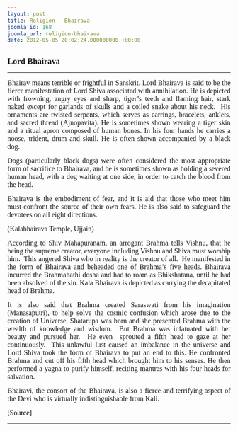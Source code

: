 ```yaml
---
layout: post
title: Religion - Bhairava
joomla_id: 168
joomla_url: religion-bhairava
date: 2012-05-05 20:02:24.000000000 +00:00
---
```

<p style="line-height: normal;"><b><span style="font-size: 14pt; font-family: 'Verdana','sans-serif';">Lord Bhairava</span></b></p>
<hr />
<div style="text-align: justify;"><span style="font-family: trebuchet ms,geneva; font-size: 12pt; color: #808080;"><span style="font-family: trebuchet ms,geneva; font-size: 12pt; color: #808080;"></span></span>
<p style="line-height: normal;"><span style="font-size: 12pt; font-family: 'Verdana','sans-serif';">Bhairav</span><span style="font-size: 12pt; font-family: 'Verdana','sans-serif';"> means terrible or frightful in Sanskrit. Lord Bhairava is said to be the fierce manifestation of Lord Shiva associated with annihilation. He is depicted with frowning, angry eyes and sharp, tiger’s teeth and flaming hair, stark naked except for garlands of skulls and a coiled snake about his neck.&nbsp; His ornaments are twisted serpents, which serves as earrings, bracelets, anklets, and sacred thread (Ajnopavita). He is sometimes shown wearing a tiger skin and a ritual apron composed of human bones. In his four hands he carries a noose, trident, drum and skull. He is often shown accompanied by a black dog.</span></p>
<span style="font-family: trebuchet ms,geneva; font-size: 12pt; color: #808080;"><span style="font-family: trebuchet ms,geneva; font-size: 12pt; color: #808080;"></span></span>
<p style="margin-bottom: 0.0001pt; line-height: normal;"><span style="font-size: 12pt; font-family: 'Verdana','sans-serif';">Dogs (particularly black dogs) were often considered the most appropriate form of sacrifice to Bhairava, and he is sometimes shown as holding a severed human head, with a dog waiting at one side, in order to catch the blood from the head.</span><span style="font-size: 12pt; font-family: 'Verdana','sans-serif';"></span></p>
<span style="font-family: trebuchet ms,geneva; font-size: 12pt; color: #808080;"><span style="font-family: trebuchet ms,geneva; font-size: 12pt; color: #808080;"></span></span><span style="font-family: trebuchet ms,geneva; font-size: 12pt; color: #808080;"><span style="font-family: trebuchet ms,geneva; font-size: 12pt; color: #808080;"></span></span>
<p style="margin-bottom: 0.0001pt; line-height: normal;"><span style="font-size: 12pt; font-family: 'Verdana','sans-serif';">Bhairava is the embodiment of fear, and it is aid that those who meet him must confront the source of their own fears. He is also said to safeguard the devotees on all eight directions. </span><span style="font-size: 12pt; font-family: 'Verdana','sans-serif';"></span></p>
<span style="font-family: trebuchet ms,geneva; font-size: 12pt; color: #808080;"><span style="font-family: trebuchet ms,geneva; font-size: 12pt; color: #808080;"></span></span><span style="font-family: trebuchet ms,geneva; font-size: 12pt; color: #808080;"><span style="font-family: trebuchet ms,geneva; font-size: 12pt; color: #808080;"></span></span>
<p style="margin-bottom: 0.0001pt; line-height: normal;"><span style="font-size: 12pt; font-family: 'Verdana','sans-serif';">(Kalabhairava Temple, Ujjain)</span></p>
<p style="margin-bottom: 0.0001pt; line-height: normal;"><span style="font-size: 12pt; font-family: 'Verdana','sans-serif';">According to Shiv Mahapuranam, an arrogant Brahma tells Vishnu, that he being the supreme creator, everyone including Vishnu and Shiva must worship him.&nbsp; This angered Shiva who in reality is the creator of all.&nbsp; He manifested in the form of Bhairava and beheaded one of Brahma’s five heads. Bhairava incurred the Brahmahathi dosha and had to roam as Bhikshatana, until he had been absolved of the sin. Kala Bhairava is depicted as carrying the decapitated head of Brahma.&nbsp; </span><span style="font-size: 12pt; font-family: 'Verdana','sans-serif';"></span></p>
<span style="font-family: trebuchet ms,geneva; font-size: 12pt; color: #808080;"><span style="font-family: trebuchet ms,geneva; font-size: 12pt; color: #808080;"></span></span><span style="font-family: trebuchet ms,geneva; font-size: 12pt; color: #808080;"><span style="font-family: trebuchet ms,geneva; font-size: 12pt; color: #808080;"></span></span>
<p style="line-height: normal;"><span style="font-size: 12pt; font-family: 'Verdana','sans-serif';">It is also said that Brahma created Saraswati from his imagination (Manasaputri), to help solve the cosmic confusion which arose due to the creation of Universe. Shatarupa was born and she presented Brahma with the wealth of knowledge and wisdom.&nbsp; But Brahma was infatuated with her beauty and pursued her.&nbsp; He even &nbsp;sprouted a fifth head to gaze at her continuously.&nbsp; This unlawful lust caused an imbalance in the universe and Lord Shiva took the form of Bhairava to put an end to this. He confronted Brahma and cut off his fifth head which brought him to his senses. He then performed a yagna to purify himself, reciting mantras with his four heads for salvation.</span></p>
<span style="font-family: trebuchet ms,geneva; font-size: 12pt; color: #808080;"><span style="font-family: trebuchet ms,geneva; font-size: 12pt; color: #808080;"></span></span>
<p style="line-height: normal;"><span style="font-size: 12pt; font-family: 'Verdana','sans-serif';">Bhairavi, the consort of the Bhairava, is also a fierce and terrifying aspect of the Devi who is virtually indistinguishable from Kali.</span><span style="font-size: 12pt; font-family: 'Verdana','sans-serif';"></span></p>
</div>
<p style="text-align: justify; line-height: normal;"><span style="font-size: 12pt; font-family: verdana,geneva; color: #000000;">[Source]</span></p>
<hr />
<p>&nbsp;</p>
<p>&nbsp;</p>
<p>&nbsp;</p>
